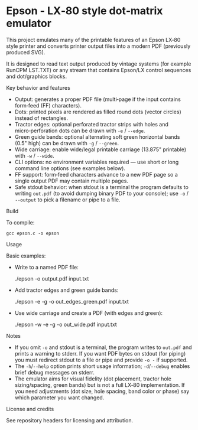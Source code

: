# Epson - LX‑80 style dot‑matrix emulator

This project emulates many of the printable features of an Epson LX‑80 style printer and converts printer output files into a modern PDF (previously produced SVG).

It is designed to read text output produced by vintage systems (for example RunCPM LST.TXT) or any stream that contains Epson/LX control sequences and dot/graphics blocks.

Key behavior and features

- Output: generates a proper PDF file (multi‑page if the input contains form‑feed (FF) characters).
- Dots: printed pixels are rendered as filled round dots (vector circles) instead of rectangles.
- Tractor edges: optional perforated tractor strips with holes and micro‑perforation dots can be drawn with `-e` / `--edge`.
- Green guide bands: optional alternating soft green horizontal bands (0.5" high) can be drawn with `-g` / `--green`.
- Wide carriage: enable wide/legal printable carriage (13.875" printable) with `-w` / `--wide`.
- CLI options: no environment variables required — use short or long command line options (see examples below).
- FF support: form‑feed characters advance to a new PDF page so a single output PDF may contain multiple pages.
- Safe stdout behavior: when stdout is a terminal the program defaults to writing `out.pdf` (to avoid dumping binary PDF to your console); use `-o` / `--output` to pick a filename or pipe to a file.

Build

To compile:

    gcc epson.c -o epson

Usage

Basic examples:

- Write to a named PDF file:

    ./epson -o output.pdf input.txt

- Add tractor edges and green guide bands:

    ./epson -e -g -o out_edges_green.pdf input.txt

- Use wide carriage and create a PDF (with edges and green):

    ./epson -w -e -g -o out_wide.pdf input.txt

Notes

- If you omit `-o` and stdout is a terminal, the program writes to `out.pdf` and prints a warning to stderr. If you want PDF bytes on stdout (for piping) you must redirect stdout to a file or pipe and provide `-o -` if supported.
- The `-h`/`--help` option prints short usage information; `-d`/`--debug` enables brief debug messages on stderr.
- The emulator aims for visual fidelity (dot placement, tractor hole sizing/spacing, green bands) but is not a full LX‑80 implementation. If you need adjustments (dot size, hole spacing, band color or phase) say which parameter you want changed.

License and credits

See repository headers for licensing and attribution.
